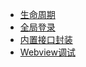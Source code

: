 - [生命周期](/miniprogram/lifecycle.md)
- [全局登录](/miniprogram/global-login.md)
- [内置接口封装](/miniprogram/custom-api.md)
- [Webview调试](/miniprogram/webview-debug.md)
